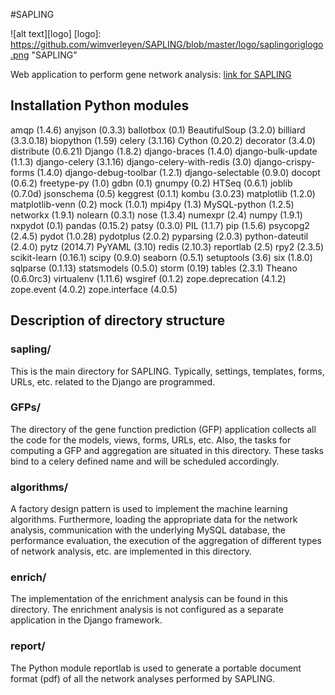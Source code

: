 #SAPLING 

![alt text][logo]
[logo]: https://github.com/wimverleyen/SAPLING/blob/master/logo/saplingoriglogo.png "SAPLING"

Web application to perform gene network analysis: [link for SAPLING](https://sapling.cshl.edu)

## Installation Python modules

amqp (1.4.6)
anyjson (0.3.3)
ballotbox (0.1)
BeautifulSoup (3.2.0)
billiard (3.3.0.18)
biopython (1.59)
celery (3.1.16)
Cython (0.20.2)
decorator (3.4.0)
distribute (0.6.21)
Django (1.8.2)
django-braces (1.4.0)
django-bulk-update (1.1.3)
django-celery (3.1.16)
django-celery-with-redis (3.0)
django-crispy-forms (1.4.0)
django-debug-toolbar (1.2.1)
django-selectable (0.9.0)
docopt (0.6.2)
freetype-py (1.0)
gdbn (0.1)
gnumpy (0.2)
HTSeq (0.6.1)
joblib (0.7.0d)
jsonschema (0.5)
keggrest (0.1.1)
kombu (3.0.23)
matplotlib (1.2.0)
matplotlib-venn (0.2)
mock (1.0.1)
mpi4py (1.3)
MySQL-python (1.2.5)
networkx (1.9.1)
nolearn (0.3.1)
nose (1.3.4)
numexpr (2.4)
numpy (1.9.1)
nxpydot (0.1)
pandas (0.15.2)
patsy (0.3.0)
PIL (1.1.7)
pip (1.5.6)
psycopg2 (2.4.5)
pydot (1.0.28)
pydotplus (2.0.2)
pyparsing (2.0.3)
python-dateutil (2.4.0)
pytz (2014.7)
PyYAML (3.10)
redis (2.10.3)
reportlab (2.5)
rpy2 (2.3.5)
scikit-learn (0.16.1)
scipy (0.9.0)
seaborn (0.5.1)
setuptools (3.6)
six (1.8.0)
sqlparse (0.1.13)
statsmodels (0.5.0)
storm (0.19)
tables (2.3.1)
Theano (0.6.0rc3)
virtualenv (1.11.6)
wsgiref (0.1.2)
zope.deprecation (4.1.2)
zope.event (4.0.2)
zope.interface (4.0.5)


## Description of directory structure


### sapling/

This is the main directory for SAPLING. Typically, settings, templates, forms, URLs, etc. related to the Django are programmed.

### GFPs/

The directory of the gene function prediction (GFP) application collects all the code for the models, views, forms, URLs, etc. Also, the tasks for computing a GFP and aggregation are situated in this directory. These tasks bind to a celery defined name and will be scheduled accordingly.

### algorithms/

A factory design pattern is used to implement the machine learning algorithms. Furthermore, loading the appropriate data for the network analysis, communication with the underlying MySQL database, the performance evaluation, the execution of the aggregation of different types of network analysis, etc. are implemented in this directory.

### enrich/

The implementation of the enrichment analysis can be found in this directory. The enrichment analysis is not configured as a separate application in the Django framework.

### report/

The Python module reportlab is used to generate a portable document format (pdf) of all the network analyses performed by SAPLING.

